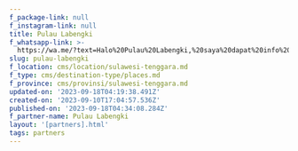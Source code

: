 ```yaml
---
f_package-link: null
f_instagram-link: null
title: Pulau Labengki
f_whatsapp-link: >-
  https://wa.me/?text=Halo%20Pulau%20Labengki,%20saya%20dapat%20info%20dari%20@loocale.id%20dan%20punya%20pertanyaan
slug: pulau-labengki
f_location: cms/location/sulawesi-tenggara.md
f_type: cms/destination-type/places.md
f_province: cms/provinsi/sulawesi-tenggara.md
updated-on: '2023-09-18T04:19:38.491Z'
created-on: '2023-09-10T17:04:57.536Z'
published-on: '2023-09-18T04:34:08.284Z'
f_partner-name: Pulau Labengki
layout: '[partners].html'
tags: partners
---
```



